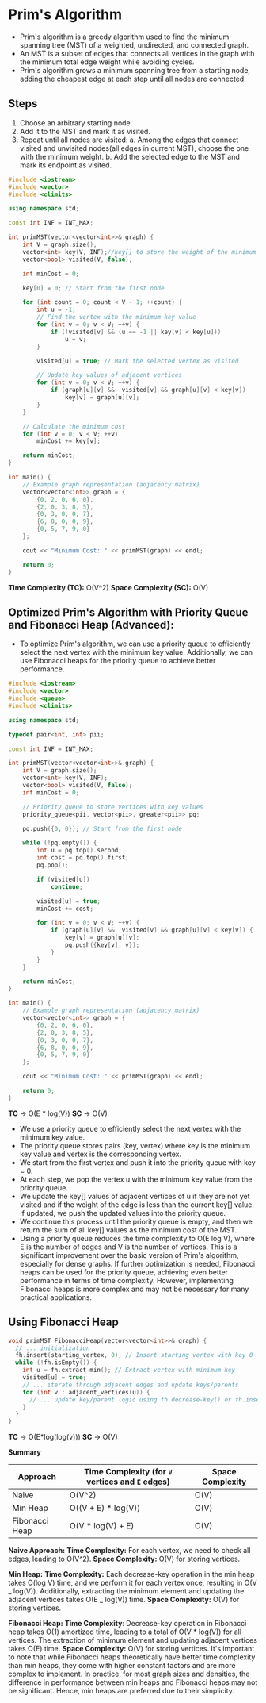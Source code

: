 # Prim's Algorithm

-   Prim's algorithm is a greedy algorithm used to find the minimum spanning tree (MST) of a weighted, undirected, and connected graph.
-   An MST is a subset of edges that connects all vertices in the graph with the minimum total edge weight while avoiding cycles.
-   Prim's algorithm grows a minimum spanning tree from a starting node, adding the cheapest edge at each step until all nodes are connected.

## Steps

1. Choose an arbitrary starting node.
2. Add it to the MST and mark it as visited.
3. Repeat until all nodes are visited:
   a. Among the edges that connect visited and unvisited nodes(all edges in current MST), choose the one with the minimum weight.
   b. Add the selected edge to the MST and mark its endpoint as visited.

```cpp
#include <iostream>
#include <vector>
#include <climits>

using namespace std;

const int INF = INT_MAX;

int primMST(vector<vector<int>>& graph) {
    int V = graph.size();
    vector<int> key(V, INF);//key[] to store the weight of the minimum edge connecting a vertex to the MST
    vector<bool> visited(V, false);

    int minCost = 0;

    key[0] = 0; // Start from the first node

    for (int count = 0; count < V - 1; ++count) {
        int u = -1;
        // Find the vertex with the minimum key value
        for (int v = 0; v < V; ++v) {
            if (!visited[v] && (u == -1 || key[v] < key[u]))
                u = v;
        }

        visited[u] = true; // Mark the selected vertex as visited

        // Update key values of adjacent vertices
        for (int v = 0; v < V; ++v) {
            if (graph[u][v] && !visited[v] && graph[u][v] < key[v])
                key[v] = graph[u][v];
        }
    }

    // Calculate the minimum cost
    for (int v = 0; v < V; ++v)
        minCost += key[v];

    return minCost;
}

int main() {
    // Example graph representation (adjacency matrix)
    vector<vector<int>> graph = {
        {0, 2, 0, 6, 0},
        {2, 0, 3, 8, 5},
        {0, 3, 0, 0, 7},
        {6, 8, 0, 0, 9},
        {0, 5, 7, 9, 0}
    };

    cout << "Minimum Cost: " << primMST(graph) << endl;

    return 0;
}
```

**Time Complexity (TC):** O(V^2)
**Space Complexity (SC):** O(V)

## Optimized Prim's Algorithm with Priority Queue and Fibonacci Heap (Advanced):

-   To optimize Prim's algorithm, we can use a priority queue to efficiently select the next vertex with the minimum key value. Additionally, we can use Fibonacci heaps for the priority queue to achieve better performance.

```cpp
#include <iostream>
#include <vector>
#include <queue>
#include <climits>

using namespace std;

typedef pair<int, int> pii;

const int INF = INT_MAX;

int primMST(vector<vector<int>>& graph) {
    int V = graph.size();
    vector<int> key(V, INF);
    vector<bool> visited(V, false);
    int minCost = 0;

    // Priority queue to store vertices with key values
    priority_queue<pii, vector<pii>, greater<pii>> pq;

    pq.push({0, 0}); // Start from the first node

    while (!pq.empty()) {
        int u = pq.top().second;
        int cost = pq.top().first;
        pq.pop();

        if (visited[u])
            continue;

        visited[u] = true;
        minCost += cost;

        for (int v = 0; v < V; ++v) {
            if (graph[u][v] && !visited[v] && graph[u][v] < key[v]) {
                key[v] = graph[u][v];
                pq.push({key[v], v});
            }
        }
    }

    return minCost;
}

int main() {
    // Example graph representation (adjacency matrix)
    vector<vector<int>> graph = {
        {0, 2, 0, 6, 0},
        {2, 0, 3, 8, 5},
        {0, 3, 0, 0, 7},
        {6, 8, 0, 0, 9},
        {0, 5, 7, 9, 0}
    };

    cout << "Minimum Cost: " << primMST(graph) << endl;

    return 0;
}
```

**TC** -> O(E \* log(V))
**SC** -> O(V)

-   We use a priority queue to efficiently select the next vertex with the minimum key value.
-   The priority queue stores pairs (key, vertex) where key is the minimum key value and vertex is the corresponding vertex.
-   We start from the first vertex and push it into the priority queue with key = 0.
-   At each step, we pop the vertex u with the minimum key value from the priority queue.
-   We update the key[] values of adjacent vertices of u if they are not yet visited and if the weight of the edge is less than the current key[] value. If updated, we push the updated values into the priority queue.
-   We continue this process until the priority queue is empty, and then we return the sum of all key[] values as the minimum cost of the MST.
-   Using a priority queue reduces the time complexity to O(E log V), where E is the number of edges and V is the number of vertices. This is a significant improvement over the basic version of Prim's algorithm, especially for dense graphs. If further optimization is needed, Fibonacci heaps can be used for the priority queue, achieving even better performance in terms of time complexity. However, implementing Fibonacci heaps is more complex and may not be necessary for many practical applications.

## Using Fibonacci Heap

```cpp
void primMST_FibonacciHeap(vector<vector<int>>& graph) {
  // ... initialization
  fh.insert(starting_vertex, 0); // Insert starting vertex with key 0
  while (!fh.isEmpty()) {
    int u = fh.extract-min(); // Extract vertex with minimum key
    visited[u] = true;
    // ... iterate through adjacent edges and update keys/parents
    for (int v : adjacent_vertices(u)) {
      // ... update key/parent logic using fh.decrease-key() or fh.insert()
    }
  }
}
```

**TC** -> O(E\*log(log(v)))
**SC** -> O(V)

**Summary**

| Approach       | Time Complexity (for `V` vertices and `E` edges) | Space Complexity |
| -------------- | ------------------------------------------------ | ---------------- |
| Naive          | O(V^2)                                           | O(V)             |
| Min Heap       | O((V + E) \* log(V))                             | O(V)             |
| Fibonacci Heap | O(V \* log(V) + E)                               | O(V)             |

**Naive Approach:**
**Time Complexity:** For each vertex, we need to check all edges, leading to O(V^2).
**Space Complexity:** O(V) for storing vertices.

**Min Heap:**
**Time Complexity:** Each decrease-key operation in the min heap takes O(log V) time, and we perform it for each vertex once, resulting in O(V _ log(V)). Additionally, extracting the minimum element and updating the adjacent vertices takes O(E _ log(V)) time.
**Space Complexity:** O(V) for storing vertices.

**Fibonacci Heap:**
**Time Complexity**: Decrease-key operation in Fibonacci heap takes O(1) amortized time, leading to a total of O(V \* log(V)) for all vertices. The extraction of minimum element and updating adjacent vertices takes O(E) time.
**Space Complexity:** O(V) for storing vertices.
It's important to note that while Fibonacci heaps theoretically have better time complexity than min heaps, they come with higher constant factors and are more complex to implement. In practice, for most graph sizes and densities, the difference in performance between min heaps and Fibonacci heaps may not be significant. Hence, min heaps are preferred due to their simplicity.
